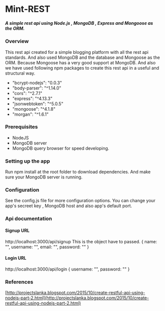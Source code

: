 # Mint-REST

##### A simple rest api using Node.js , MongoDB , Express and Mongoose as the ORM.

### Overview

This rest api created for a simple blogging platform with all the rest api standards. And also used MongoDB and the database and Mongoose as the ORM. Because Mongoose has a very good support at MongoDB. And also we have used following npm packages to create this rest api in a useful and structural way.

*   "bcrypt-nodejs": "0.0.3"
*    "body-parser": "^1.14.0"
*    "cors": "^2.7.1"
*    "express": "^4.13.3"
*    "jsonwebtoken": "^5.0.5"
*    "mongoose": "^4.1.8"
*    "morgan": "^1.6.1"

### Prerequisites

* NodeJS
* MongoDB server
* MongoDB query browser for speed developing.

### Setting up the app

Run npm install at the root folder to download dependencies.
And make sure your MongoDB server is running.

### Configuration

See the config.js file for more configuration options.
You can change your app's secreet key , MongoDB host and also app's default port.

### Api documentation

#### Signup URL
http://localhost:3000/api/signup
This is the object have to passed.
{
 name: "",
 username: "",
 email: "",
 password: ""
}

#### Login URL
http://localhost:3000/api/login
{
username: "",
password: ""
}

### References
[http://projectslanka.blogspot.com/2015/10/create-restful-api-using-nodejs-part-2.html](http://projectslanka.blogspot.com/2015/10/create-restful-api-using-nodejs-part-2.html)

